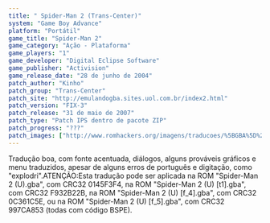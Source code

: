```yaml
---
title: " Spider-Man 2 (Trans-Center)"
system: "Game Boy Advance"
platform: "Portátil"
game_title: "Spider-Man 2"
game_category: "Ação - Plataforma"
game_players: "1"
game_developer: "Digital Eclipse Software"
game_publisher: "Activision"
game_release_date: "28 de junho de 2004"
patch_author: "Kinho"
patch_group: "Trans-Center"
patch_site: "http://emulandogba.sites.uol.com.br/index2.html"
patch_version: "FIX-3"
patch_release: "31 de maio de 2007"
patch_type: "Patch IPS dentro de pacote ZIP"
patch_progress: "???"
patch_images: ["http://www.romhackers.org/imagens/traducoes/%5BGBA%5D%20Spider-Man%202%20-%20Trans-Center%20-%201.png","http://www.romhackers.org/imagens/traducoes/%5BGBA%5D%20Spider-Man%202%20-%20Trans-Center%20-%202.png","http://www.romhackers.org/imagens/traducoes/%5BGBA%5D%20Spider-Man%202%20-%20Trans-Center%20-%203.png"]
---
```

Tradução boa, com fonte acentuada, diálogos, alguns prováveis gráficos e menu traduzidos, apesar de alguns erros de português e digitação, como "explodri".ATENÇÃO:Esta tradução pode ser aplicada na ROM "Spider-Man 2 (U).gba", com CRC32 0145F3F4, na ROM "Spider-Man 2 (U) [t1].gba", com CRC32 F932B22B, na ROM "Spider-Man 2 (U) [f_4].gba", com CRC32 0C361C5E, ou na ROM "Spider-Man 2 (U) [f_5].gba", com CRC32 997CA853 (todas com código BSPE).